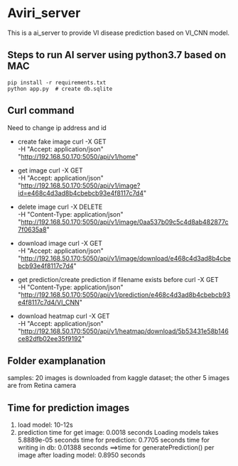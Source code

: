 # Aviri_server
This is a ai_server to provide VI disease prediction based on VI_CNN model.

## Steps to run AI server using python3.7 based on MAC
```
pip install -r requirements.txt
python app.py  # create db.sqlite
```

## Curl command 
Need to change ip address and id
- create fake image 
curl -X GET \
-H "Accept: application/json" \
"http://192.168.50.170:5050/api/v1/home"  


- get image 
curl -X GET \
-H "Accept: application/json" \
"http://192.168.50.170:5050/api/v1/image?id=e468c4d3ad8b4cbebcb93e4f8117c7d4"


- delete image 
curl -X DELETE \
-H "Content-Type: application/json" \
"http://192.168.50.170:5050/api/v1/image/0aa537b09c5c4d8ab482877c7f0635a8"


- download image 
curl -X GET \
-H "Accept: application/json" \
"http://192.168.50.170:5050/api/v1/image/download/e468c4d3ad8b4cbebcb93e4f8117c7d4"


- get prediction/create prediction if filename exists before
curl -X GET \
-H "Content-Type: application/json" \
"http://192.168.50.170:5050/api/v1/prediction/e468c4d3ad8b4cbebcb93e4f8117c7d4/VI_CNN"


- download heatmap
curl -X GET \
-H "Accept: application/json" \
"http://192.168.50.170:5050/api/v1/heatmap/download/5b53431e58b146ce82dfb02ee35f9192"



## Folder examplanation
samples: 20 images is downloaded from kaggle dataset; the other 5 images are from Retina camera


## Time for prediction images
1) load model: 10-12s
2) prediction
time for get image:  0.0018 seconds
Loading models takes 5.8889e-05 seconds
time for prediction: 0.7705 seconds
time for writing in db:  0.01388 seconds
==>time for generatePrediction() per image after loading model:  0.8950 seconds




